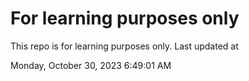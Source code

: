 # For learning purposes only
This repo is for learning purposes only.
Last updated at

Monday, October 30, 2023 6:49:01 AM

